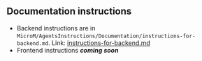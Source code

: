 ## Documentation instructions
- Backend instructions are in `MicroM/AgentsInstructions/Documentation/instructions-for-backend.md`. Link: [instructions-for-backend.md](MicroM/AgentsInstructions/Documentation/instructions-for-backend.md)
- Frontend instructions **_coming soon_**